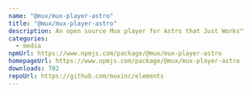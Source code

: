 ```yaml
---
name: "@mux/mux-player-astro"
title: "@mux/mux-player-astro"
description: An open source Mux player for Astro that Just Works™
categories:
  - media
npmUrl: https://www.npmjs.com/package/@mux/mux-player-astro
homepageUrl: https://www.npmjs.com/package/@mux/mux-player-astro
downloads: 702
repoUrl: https://github.com/muxinc/elements
---
```

